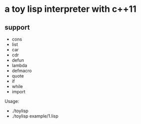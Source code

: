 # a toy lisp interpreter with c++11

## support
- cons
- list
- car
- cdr
- defun
- lambda
- defmacro
- quote
- if
- while
- import

Usage:
- ./toylisp
- ./toylisp example/1.lisp